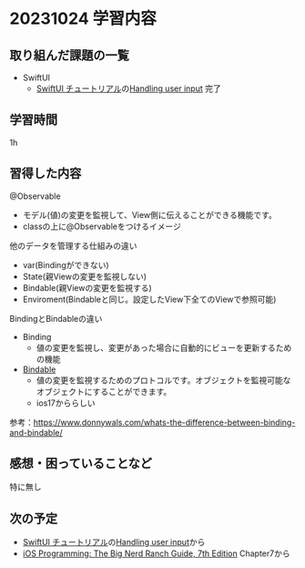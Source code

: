 # 20231024 学習内容

## 取り組んだ課題の一覧

- SwiftUI
  - [SwiftUI チュートリアル](https://developer.apple.com/tutorials/swiftui#swiftui-essentials)の[Handling user input](https://developer.apple.com/tutorials/swiftui/handling-user-input) 完了

## 学習時間

1h

## 習得した内容

@Observable

- モデル(値)の変更を監視して、View側に伝えることができる機能です。
- classの上に@Observableをつけるイメージ

他のデータを管理する仕組みの違い

- var(Bindingができない)
- State(親Viewの変更を監視しない)
- Bindable(親Viewの変更を監視する)
- Enviroment(Bindableと同じ。設定したView下全てのViewで参照可能)

BindingとBindableの違い

- Binding
  - 値の変更を監視し、変更があった場合に自動的にビューを更新するための機能
- [Bindable](https://developer.apple.com/documentation/swiftui/bindable)
  - 値の変更を監視するためのプロトコルです。オブジェクトを監視可能なオブジェクトにすることができます。
  - ios17かららしい

参考：<https://www.donnywals.com/whats-the-difference-between-binding-and-bindable/>

## 感想・困っていることなど

特に無し

## 次の予定

- [SwiftUI チュートリアル](https://developer.apple.com/tutorials/swiftui#swiftui-essentials)の[Handling user input](https://developer.apple.com/tutorials/swiftui/drawing-paths-and-shapes)から
- [iOS Programming: The Big Nerd Ranch Guide, 7th Edition](https://www.informit.com/store/ios-programming-the-big-nerd-ranch-guide-9780135264027) Chapter7から
